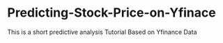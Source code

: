 # Predicting-Stock-Price-on-Yfinace
This is a short predictive analysis Tutorial Based on Yfinance Data
